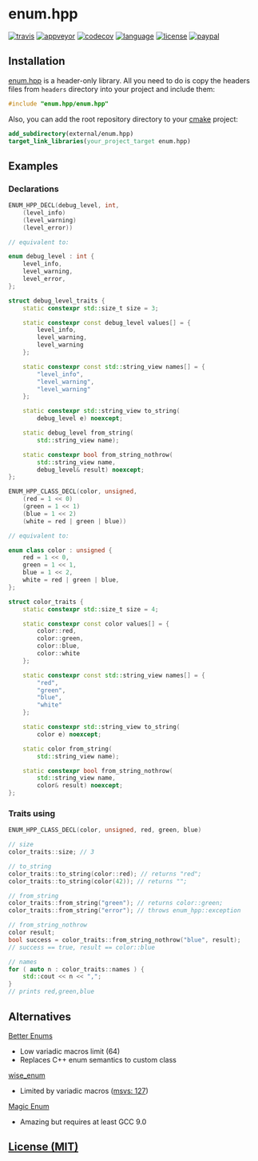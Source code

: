 # enum.hpp

[![travis][badge.travis]][travis]
[![appveyor][badge.appveyor]][appveyor]
[![codecov][badge.codecov]][codecov]
[![language][badge.language]][language]
[![license][badge.license]][license]
[![paypal][badge.paypal]][paypal]

[badge.travis]: https://img.shields.io/travis/BlackMATov/enum.hpp/master.svg?logo=travis
[badge.appveyor]: https://img.shields.io/appveyor/ci/BlackMATov/enum-hpp/master.svg?logo=appveyor
[badge.codecov]: https://img.shields.io/codecov/c/github/BlackMATov/enum.hpp/master.svg?logo=codecov
[badge.language]: https://img.shields.io/badge/language-C%2B%2B17-yellow.svg
[badge.license]: https://img.shields.io/badge/license-MIT-blue.svg
[badge.paypal]: https://img.shields.io/badge/donate-PayPal-orange.svg?logo=paypal&colorA=00457C

[travis]: https://travis-ci.org/BlackMATov/enum.hpp
[appveyor]: https://ci.appveyor.com/project/BlackMATov/enum-hpp
[codecov]: https://codecov.io/gh/BlackMATov/enum.hpp
[language]: https://en.wikipedia.org/wiki/C%2B%2B17
[license]: https://en.wikipedia.org/wiki/MIT_License
[paypal]: https://www.paypal.me/matov

[enum]: https://github.com/BlackMATov/enum.hpp

## Installation

[enum.hpp][enum] is a header-only library. All you need to do is copy the headers files from `headers` directory into your project and include them:

```cpp
#include "enum.hpp/enum.hpp"
```

Also, you can add the root repository directory to your [cmake](https://cmake.org) project:

```cmake
add_subdirectory(external/enum.hpp)
target_link_libraries(your_project_target enum.hpp)
```

## Examples

### Declarations

```cpp
ENUM_HPP_DECL(debug_level, int,
    (level_info)
    (level_warning)
    (level_error))

// equivalent to:

enum debug_level : int {
    level_info,
    level_warning,
    level_error,
};

struct debug_level_traits {
    static constexpr std::size_t size = 3;

    static constexpr const debug_level values[] = {
        level_info,
        level_warning,
        level_warning
    };

    static constexpr const std::string_view names[] = {
        "level_info",
        "level_warning",
        "level_warning"
    };

    static constexpr std::string_view to_string(
        debug_level e) noexcept;

    static debug_level from_string(
        std::string_view name);

    static constexpr bool from_string_nothrow(
        std::string_view name,
        debug_level& result) noexcept;
};
```

```cpp
ENUM_HPP_CLASS_DECL(color, unsigned,
    (red = 1 << 0)
    (green = 1 << 1)
    (blue = 1 << 2)
    (white = red | green | blue))

// equivalent to:

enum class color : unsigned {
    red = 1 << 0,
    green = 1 << 1,
    blue = 1 << 2,
    white = red | green | blue,
};

struct color_traits {
    static constexpr std::size_t size = 4;

    static constexpr const color values[] = {
        color::red,
        color::green,
        color::blue,
        color::white
    };

    static constexpr const std::string_view names[] = {
        "red",
        "green",
        "blue",
        "white"
    };

    static constexpr std::string_view to_string(
        color e) noexcept;

    static color from_string(
        std::string_view name);

    static constexpr bool from_string_nothrow(
        std::string_view name,
        color& result) noexcept;
};
```

### Traits using

```cpp
ENUM_HPP_CLASS_DECL(color, unsigned, red, green, blue)

// size
color_traits::size; // 3

// to_string
color_traits::to_string(color::red); // returns "red";
color_traits::to_string(color(42)); // returns "";

// from_string
color_traits::from_string("green"); // returns color::green;
color_traits::from_string("error"); // throws enum_hpp::exception

// from_string_nothrow
color result;
bool success = color_traits::from_string_nothrow("blue", result);
// success == true, result == color::blue

// names
for ( auto n : color_traits::names ) {
    std::cout << n << ",";
}
// prints red,green,blue
```

## Alternatives

[Better Enums](https://github.com/aantron/better-enums)

- Low variadic macros limit (64)
- Replaces C++ enum semantics to custom class

[wise_enum](https://github.com/quicknir/wise_enum)

- Limited by variadic macros ([msvs: 127](https://docs.microsoft.com/en-us/cpp/cpp/compiler-limits?view=vs-2019))

[Magic Enum](https://github.com/Neargye/magic_enum)

- Amazing but requires at least GCC 9.0

## [License (MIT)](./LICENSE.md)
